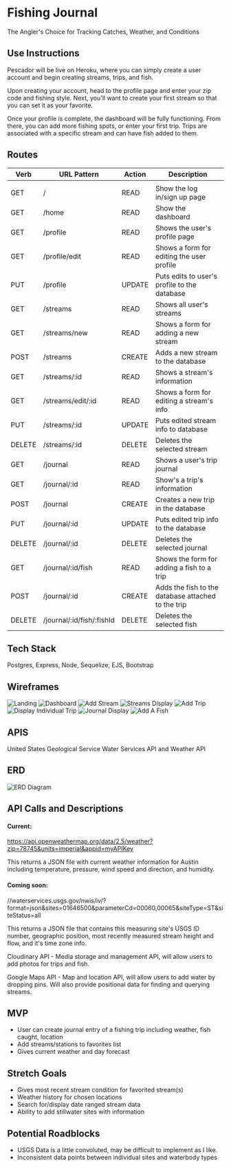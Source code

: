 # Fishing Journal
The Angler's Choice for Tracking Catches, Weather, and Conditions

## Use Instructions
Pescador will be live on Heroku, where you can simply create a user account and begin creating streams, trips, and fish.

Upon creating your account, head to the profile page and enter your zip code and fishing style. Next, you'll want to create your first stream so that you can set it as your favorite.

Once your profile is complete, the dashboard will be fully functioning. From there, you can add more fishing spots, or enter your first trip. Trips are associated with a specific stream and can have fish added to them. 

## Routes

| Verb   | URL Pattern               | Action | Description                                        |
| ------ | ------------------------- | ------ | -------------------------------------------------- |
|        |                           |        |                                                    |
| GET    | /                         | READ   | Show the log in/sign up page                       |
| GET    | /home                     | READ   | Show the dashboard                                 |
| GET    | /profile                  | READ   | Shows the user's profile page                      |
| GET    | /profile/edit             | READ   | Shows a form for editing the user profile          |
| PUT    | /profile                  | UPDATE | Puts edits to user's profile to the database       |
| GET    | /streams                  | READ   | Shows all user's streams                           |
| GET    | /streams/new              | READ   | Shows a form for adding a new stream               |
| POST   | /streams                  | CREATE | Adds a new stream to the database                  |
| GET    | /streams/:id              | READ   | Shows a stream's information                       |
| GET    | /streams/edit/:id         | READ   | Shows a form for editing a stream's info           |
| PUT    | /streams/:id              | UPDATE | Puts edited stream info to database                |
| DELETE | /streams/:id              | DELETE | Deletes the selected stream                        |
| GET    | /journal                  | READ   | Shows a user's trip journal                        |
| GET    | /journal/:id              | READ   | Show's a trip's information                        |
| POST   | /journal                  | CREATE | Creates a new trip in the database                 |
| PUT    | /journal/:id              | UPDATE | Puts edited trip info to the database              |
| DELETE | /journal/:id              | DELETE | Deletes the selected journal                       |
| GET    | /journal/:id/fish         | READ   | Shows the form for adding a fish to a trip         |
| POST   | /journal/:id              | CREATE | Adds the fish to the database attached to the trip |
| DELETE | /journal/:id/fish/:fishId | DELETE | Deletes the selected fish                          |

## Tech Stack
Postgres, Express, Node, Sequelize, EJS, Bootstrap

## Wireframes
![Landing](https://i.imgur.com/nqoONfI.png)
![Dashboard](https://i.imgur.com/YScxCud.png)
![Add Stream](https://i.imgur.com/ViizPVa.png)
![Streams Display](https://i.imgur.com/Bk3uJJt.png)
![Add Trip](https://i.imgur.com/GimMLii.png)
![Display Individual Trip](https://i.imgur.com/xbO2t7D.png)
![Journal Display](https://i.imgur.com/Ualnssn.png)
![Add A Fish](https://i.imgur.com/S0NNmGI.png)

## APIS
United States Geological Service Water Services API and Weather API

## ERD
![ERD Diagram](https://i.imgur.com/HFAV5RG.png>)

## API Calls and Descriptions
#### Current:

https://api.openweathermap.org/data/2.5/weather?zip=78745&units=imperial&appid=myAPIKey

This returns a JSON file with current weather information for Austin including temperature, pressure, wind speed and direction, and humidity.

#### Coming soon:

//waterservices.usgs.gov/nwis/iv/?format=json&sites=01646500&parameterCd=00060,00065&siteType=ST&siteStatus=all

This returns a JSON file that contains this measuring site's USGS ID number, geographic position, most recently measured stream height and flow, and it's time zone info.

Cloudinary API - Media storage and management API, will allow users to add photos for trips and fish.

Google Maps API - Map and location API, will allow users to add water by dropping pins. Will also provide positional data for finding and querying streams.

## MVP
 - User can create journal entry of a fishing trip including weather, fish caught, location
 - Add streams/stations to favorites list
 - Gives current weather and day forecast

## Stretch Goals
- Gives most recent stream condition for favorited stream(s)
- Weather history for chosen locations
- Search for/display date ranged stream data
- Ability to add stillwater sites with information

## Potential Roadblocks

- USGS Data is a little convoluted, may be difficult to implement as I like.
- Inconsistent data points between individual sites and waterbody types



